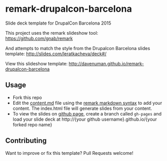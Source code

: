 # remark-drupalcon-barcelona
Slide deck template for DrupalCon Barcelona 2015

This project uses the remark slideshow tool:
https://github.com/gnab/remark

And attempts to match the style from the Drupalcon Barcelona slides template:
http://slides.com/leratkacheva/deck#/

View this slideshow template:
http://davenuman.github.io/remark-drupalcon-barcelona

## Usage
- Fork this repo
- Edit the [content.md](content.md) file using the [remark markdown syntax](https://github.com/gnab/remark/wiki/Markdown) to add your content. The index.html file will generate slides from your content.
- To view the slides on [github page](https://pages.github.com/), create a branch called `gh-pages` and load your slide deck at http://{your github username}.github.io/{your forked repo name}


## Contributing
Want to improve or fix this template? Pull Requests welcome!
